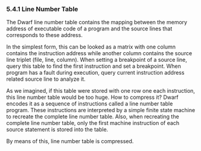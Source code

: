 ### 5.4.1 Line Number Table 

The Dwarf line number table contains the mapping between the memory address of executable code of a program and the source lines that corresponds to these address. 

In the simplest form, this can be looked as a matrix with one column contains the instruction address while another column contains the source line triplet (file, line, column). When setting a breakpoint of a source line, query this table to find the first instruction and set a breakpoint. When program has a fault during execution, query current instruction address related source line to analyze it.

As we imagined, if this table were stored with one row one each instruction, this line number table would be too huge. How to compress it? Dwarf encodes it as a sequence of instructions called a line number table program. These instructions are interpreted by a simple finite state machine to recreate the complete line number table. Also, when recreating the complete line number table, only the first machine instruction of each source statement is stored into the table.

By means of this, line number table is compressed. 

